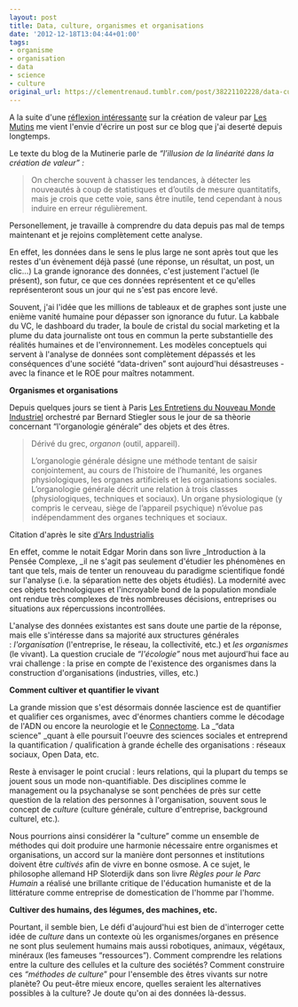 ```yaml
---
layout: post
title: Data, culture, organismes et organisations
date: '2012-12-18T13:04:44+01:00'
tags:
- organisme
- organisation
- data
- science
- culture
original_url: https://clementrenaud.tumblr.com/post/38221102228/data-culture-organismes-et-organisations
---
```

A la suite d'une [réflexion intéressante](http://www.mutinerie.org/de-zero-a-un/)&nbsp;sur la création de valeur par [Les Mutins](http://www.mutinerie.org)&nbsp;me vient l'envie d'écrire un post sur ce blog que j'ai deserté depuis longtemps.

Le texte du blog de la Mutinerie parle de _“l’illusion de la linéarité dans la création de valeur” :&nbsp;_

> On cherche souvent à chasser les tendances, à détecter les nouveautés à coup de statistiques et d’outils de mesure quantitatifs, mais je crois que cette voie, sans être inutile, tend cependant à nous induire en erreur régulièrement.

Personellement, je travaille à comprendre du data depuis pas mal de temps maintenant et je rejoins complètement cette analyse.

En effet, les données dans le sens le plus large ne sont après tout que les restes d'un évènement déjà passé (une réponse, un résultat, un post, un clic…) La grande ignorance des données, c'est justement l'actuel (le présent), son futur, ce que ces données représentent et ce qu'elles représenteront sous un jour qui ne s'est pas encore levé.

Souvent, j'ai l'idée que les millions de tableaux et de graphes sont juste une enième&nbsp;vanité&nbsp;humaine pour dépasser son ignorance du futur. La kabbale du VC, le dashboard du trader, la boule de cristal du social marketing et la plume du data journaliste ont tous en commun la perte substantielle des réalités humaines et de l'environnement. Les modèles conceptuels qui servent à l'analyse de données sont complètement dépassés et les conséquences d'une société “data-driven” sont aujourd'hui désastreuses - avec la finance et le ROE pour maîtres notamment.

**Organismes et organisations**

Depuis quelques jours se tient à Paris [Les Entretiens du Nouveau Monde Industriel](http://enmi12.org/)&nbsp;orchestré par Bernard Stiegler sous le jour de sa thèorie concernant “l'organologie générale” des objets et des êtres.

> Dérivé du grec,&nbsp;_organon_&nbsp;(outil, appareil).
> 
> L’organologie générale désigne une méthode tentant de saisir conjointement, au cours de l’histoire de l’humanité, les organes physiologiques, les organes artificiels et les organisations sociales. L’organologie générale décrit une relation à trois classes (physiologiques, techniques et sociaux). Un organe physiologique (y compris le cerveau, siège de l’appareil psychique) n’évolue pas indépendamment des organes techniques et sociaux.

Citation d'après le site [d'Ars Industrialis](http://www.arsindustrialis.org/glossary/term/123)

En effet, comme le notait Edgar Morin dans son livre _Introduction à la Pensée Complexe,&nbsp;_il ne s'agit pas seulement d'étudier les phénomènes en tant que tels, mais de tenter un renouveau du paradigme scientifique fondé sur l'analyse (i.e. la séparation nette des objets étudiés). La modernité avec ces objets technologiques et l'incroyable bond de la population mondiale ont rendue très complexes de très nombreuses décisions, entreprises ou situations aux répercussions incontrollées.

L'analyse des données existantes est sans doute une partie de la réponse, mais elle s'intéresse dans sa majorité aux structures générales :&nbsp;_l'organisation_ (l'entreprise, le réseau, la collectivité, etc.) et _les organismes_ (le vivant). La question cruciale&nbsp;de&nbsp;_“l'écologie”_ nous met aujourd'hui face au vrai challenge : la prise en compte de l'existence des organismes dans la construction d'organisations (industries, villes, etc.)

**Comment cultiver et quantifier le vivant**

La grande mission que s'est désormais donnée&nbsp;lascience&nbsp;est de quantifier et qualifier ces organismes, avec d'énormes chantiers comme le décodage de l'ADN ou encore la neurologie et le&nbsp;[Connectome](http://en.wikipedia.org/wiki/Connectome). La _“data science"&nbsp;_quant à elle poursuit l'oeuvre des sciences sociales et entreprend la quantification / qualification à grande échelle&nbsp;des organisations : réseaux sociaux,&nbsp;Open Data, etc.

Reste à envisager le point crucial : leurs relations, qui la plupart du temps se jouent sous un mode non-quantifiable. Des disciplines comme le management ou la psychanalyse se sont penchées de près sur cette question de la relation des personnes à l'organisation, souvent sous le concept de _culture_ (culture générale, culture d'entreprise, background culturel, etc.)_.&nbsp;_

Nous pourrions ainsi considérer la "culture” comme un ensemble de méthodes qui doit produire une harmonie nécessaire entre organismes et organisations, un accord sur&nbsp;la manière dont personnes et institutions doivent être _cultivés_ afin de vivre en bonne osmose. A ce sujet, le philosophe allemand HP Sloterdijk dans son livre _Règles pour le Parc Humain_ a réalisé une brillante critique de l'éducation humaniste et de la littérature comme entreprise de domestication de l'homme par l'homme.&nbsp;

**Cultiver des humains, des légumes, des machines, etc.**

Pourtant, il semble bien, Le défi d'aujourd'hui est bien de d'interroger cette idée de _culture_ dans un contexte où les organismes/organes en présence ne sont plus seulement humains mais aussi robotiques, animaux, végétaux, minéraux (les fameuses “ressources”). Comment comprendre les relations entre la culture des cellules et la culture des sociétés?&nbsp;Comment construire ces _“méthodes de_ _culture_” pour l'ensemble des êtres vivants sur notre planète? Ou peut-être mieux encore, quelles seraient les alternatives possibles à la culture?&nbsp;Je doute qu'on ai des données là-dessus.

